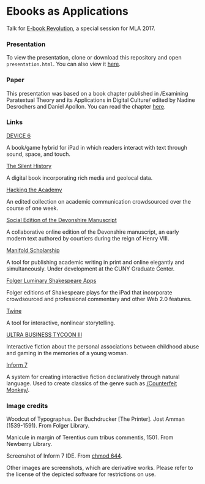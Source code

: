 # Ebooks as Applications

Talk for [E-book Revolution](https://apps.mla.org/program_details?prog_id=75&year=2017), a special session for MLA 2017.

### Presentation

To view the presentation, clone or download this repository and open `presentation.html`. You can also view it [here](http://htmlpreview.github.io/?https://github.com/smythp/ebooks-as-applications/blob/master/presentation.html#/sec-title-slide).

### Paper

This presentation was based on a book chapter published in /Examining Paratextual Theory and its Applications in Digital Culture/ edited by Nadine Desrochers and Daniel Apollon. You can read the chapter [here](Ebooks-and-the-Digital-Paratext--Emerging-Trends-in-the-Interpretation-of-Digital-Media.pdf ).

### Links

[DEVICE 6](https://itunes.apple.com/us/app/device-6/id680366065?mt=8)

A book/game hybrid for iPad in which readers interact with text through sound, space, and touch.

[The Silent History](http://thesilenthistory.com/)

A digital book incorporating rich media and geolocal data.

[Hacking the Academy](http://hackingtheacademy.org/)

An edited collection on academic communication crowdsourced over the course of one week.

[Social Edition of the Devonshire Manuscript](https://en.wikibooks.org/wiki/The_Devonshire_Manuscript)

A collaborative online edition of the Devonshire manuscript, an early modern text authored by courtiers during the reign of Henry VIII.

[Manifold Scholarship](http://manifold.umn.edu/)

A tool for publishing academic writing in print and online elegantly and simultaneously. Under development at the CUNY Graduate Center.

[Folger Luminary Shakespeare Apps](http://www.folger.edu/folger-luminary-shakespeare-apps)

Folger editions of Shakespeare plays for the iPad that incorporate crowdsourced and professional commentary and other Web 2.0 features.

[Twine](https://twinery.org/)

A tool for interactive, nonlinear storytelling.

[ULTRA BUSINESS TYCOON III](http://aliendovecote.com/uploads/twine/tycoon/crime.html)

Interactive fiction about the personal associations between childhood abuse and gaming in the memories of a young woman. 

[Inform 7](http://inform7.com/)

A system for creating interactive fiction declaratively through natural language. Used to create classics of the genre such as [/Counterfeit Monkey/](http://emshort.com/counterfeit_monkey).

### Image credits

Woodcut of Typographus. Der Buchdrucker [The Printer]. Jost Amman (1539-1591). From Folger Library.

Manicule in margin of Terentius cum tribus commentis, 1501. From Newberry Library.

Screenshot of Inform 7 IDE. From [chmod 644](https://www.windracer.net/blog/2011/12/creating-interactive-fiction-with-inform-7/).

Other images are screenshots, which are derivative works. Please refer to the license of the depicted software for restrictions on use.



